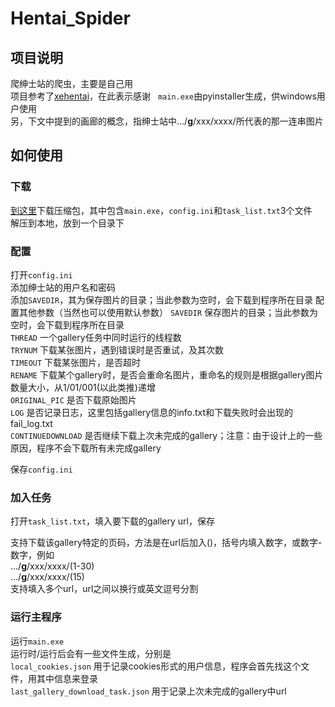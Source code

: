 Hentai_Spider
===
## 项目说明
爬绅士站的爬虫，主要是自己用  
项目参考了[xehentai](https://github.com/fffonion/xeHentai)，在此表示感谢  
`main.exe`由pyinstaller生成，供windows用户使用  
另，下文中提到的画廊的概念，指绅士站中.../**g**/xxx/xxxx/所代表的那一连串图片  
## 如何使用
### 下载
[到这里](http://pan.baidu.com/s/1pKNLK19)下载压缩包，其中包含`main.exe`，`config.ini`和`task_list.txt`3个文件  
解压到本地，放到一个目录下  
### 配置
打开`config.ini`  
添加绅士站的用户名和密码  
添加`SAVEDIR`，其为保存图片的目录；当此参数为空时，会下载到程序所在目录
配置其他参数（当然也可以使用默认参数） 
`SAVEDIR` 保存图片的目录；当此参数为空时，会下载到程序所在目录  
`THREAD` 一个gallery任务中同时运行的线程数  
`TRYNUM`  下载某张图片，遇到错误时是否重试，及其次数  
`TIMEOUT` 下载某张图片，是否超时  
`RENAME` 下载某个gallery时，是否会重命名图片，重命名的规则是根据gallery图片数量大小，从1/01/001(以此类推)递增  
`ORIGINAL_PIC` 是否下载原始图片  
`LOG` 是否记录日志，这里包括gallery信息的info.txt和下载失败时会出现的fail_log.txt  
`CONTINUEDOWNLOAD` 是否继续下载上次未完成的gallery；注意：由于设计上的一些原因，程序不会下载所有未完成gallery  
   
 保存`config.ini`
### 加入任务
打开`task_list.txt`，填入要下载的gallery url，保存  
  
支持下载该gallery特定的页码，方法是在url后加入()，括号内填入数字，或数字-数字，例如  
.../**g**/xxx/xxxx/(1-30)  
.../**g**/xxx/xxxx/(15)  
支持填入多个url，url之间以换行或英文逗号分割  
### 运行主程序
运行`main.exe`  
运行时/运行后会有一些文件生成，分别是  
`local_cookies.json` 用于记录cookies形式的用户信息，程序会首先找这个文件，用其中信息来登录  
`last_gallery_download_task.json` 用于记录上次未完成的gallery中url  
